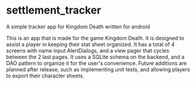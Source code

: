 # settlement_tracker
A simple tracker app for Kingdom Death written for android

This is an app that is made for the game Kingdom Death. It is designed to assist a player in keeping their stat sheet organized. 
It has a total of 4 screens with name input AlertDialogs, and a view pager that cycles between the 2 last pages.
It uses a SQLite schema on the backend, and a DAO pattern to organize it for the user's convenience.
Future additions are planned after release, such as implementing unit tests, and allowing players to export their character sheets.
